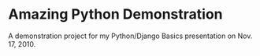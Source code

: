 # Amazing Python Demonstration
A demonstration project for my Python/Django Basics presentation on Nov. 17, 2010.
